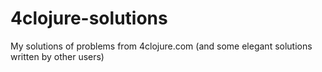 4clojure-solutions
==================

My solutions of problems from 4clojure.com
(and some elegant solutions written by other users)
